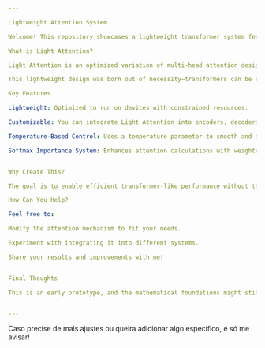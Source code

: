 ```yaml
---

Lightweight Attention System

Welcome! This repository showcases a lightweight transformer system featuring a lightweight multi-head attention mechanism.

What is Light Attention?

Light Attention is an optimized variation of multi-head attention designed for environments with limited resources (like mobile devices). It introduces a temperature system to determine the quality of embeddings processed by the attention mechanism.

This lightweight design was born out of necessity—transformers can be computationally heavy, and my phone simply couldn't handle them. While still a prototype, Light Attention offers flexibility and potential for customization.

Key Features

Lightweight: Optimized to run on devices with constrained resources.

Customizable: You can integrate Light Attention into encoders, decoders, or other hierarchical systems.

Temperature-Based Control: Uses a temperature parameter to smooth and adjust the scaling of attention outputs.

Softmax Importance System: Enhances attention calculations with weighted embedding importance.


Why Create This?

The goal is to enable efficient transformer-like performance without the high computational cost. This system is perfect for experimentation, especially if you're working with resource-limited hardware.

How Can You Help?

Feel free to:

Modify the attention mechanism to fit your needs.

Experiment with integrating it into different systems.

Share your results and improvements with me!


Final Thoughts

This is an early prototype, and the mathematical foundations might still need refinement. However, I hope you find it interesting and useful for your projects. Let’s collaborate and improve this lightweight attention system together!


---
```


Caso precise de mais ajustes ou queira adicionar algo específico, é só me avisar!

